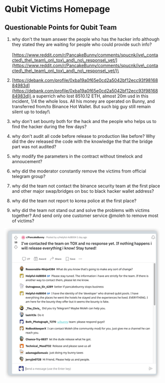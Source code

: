 # Qubit Victims Homepage

## Questionable Points for Qubit Team

1. why don't the team answer the people who has the hacker info although they stated they are waiting for people who could provide such info?\
   \
   [https://www.reddit.com/r/PancakeBunny/comments/spucnk/ive\_contacted\_the\_team\_on\_tox\_and\_no\_response\_yet/](https://www.reddit.com/r/PancakeBunny/comments/spucnk/ive\_contacted\_the\_team\_on\_tox\_and\_no\_response\_yet/)\

2. [https://debank.com/profile/0xba19a0f65e0cd2a5042bf12ecc93f9816884983d](https://debank.com/profile/0xba19a0f65e0cd2a5042bf12ecc93f9816884983d)\
   a superrich who lost 8510.12 ETH, almost 20m usd in this incident, 1/4 the whole loss. All his money are operated on Bunny, and transferred from/to Binance Hot Wallet. But such big guy still remain silent up to today!\

3. why don't set bounty both for the hack and the people who helps us to find the hacker during the few days?
4. why don't audit all code before release to production like before? Why did the dev released the code with the knowledge the that the bridge part was not audited?
5. why modify the parameters in the contract without timelock and annoucement?
6. why did the moderator constantly remove the victims from official telegram group?
7. why did the team not contact the binance security team at the first place and other major swap/bridges on bsc to black hacker wallet address?
8. why did the team not report to korea police at the first place?
9. why did the team not stand out and solve the problems with victims together? And send only one customer service @moleh to remove most of victims?

![](<.gitbook/assets/iShot2022-02-13 00.00.06.jpg>)
